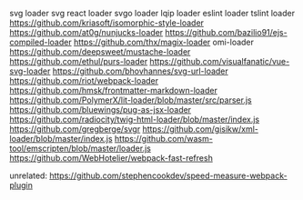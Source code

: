 svg loader
svg react loader
svgo loader
lqip loader
eslint loader
tslint loader
https://github.com/kriasoft/isomorphic-style-loader
https://github.com/at0g/nunjucks-loader
https://github.com/bazilio91/ejs-compiled-loader
https://github.com/thx/magix-loader
omi-loader
https://github.com/deepsweet/mustache-loader
https://github.com/ethul/purs-loader
https://github.com/visualfanatic/vue-svg-loader
https://github.com/bhovhannes/svg-url-loader
https://github.com/riot/webpack-loader
https://github.com/hmsk/frontmatter-markdown-loader
https://github.com/PolymerX/lit-loader/blob/master/src/parser.js
https://github.com/bluewings/pug-as-jsx-loader
https://github.com/radiocity/twig-html-loader/blob/master/index.js
https://github.com/gregberge/svgr
https://github.com/gisikw/xml-loader/blob/master/index.js
https://github.com/wasm-tool/emscripten/blob/master/loader.js
https://github.com/WebHotelier/webpack-fast-refresh

unrelated:
https://github.com/stephencookdev/speed-measure-webpack-plugin
